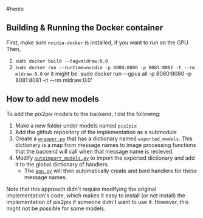 #henlo

## Building & Running the Docker container
First, make sure `nvidia-docker` is installed, if you want to run on the GPU
Then,
1. `sudo docker build --tag=mldraw:0.0`
2. `sudo docker run --runtime=nvidia -p 8080:8080 -p 8081:8081 -t --rm mldraw:0.0`
or it might be `sudo docker run --gpus all -p 8080:8080 -p 8081:8081 -it --rm mldraw:0.0'

## How to add new models

To add the pix2pix models to the backend, I did the following:

1. Make a new folder under models named `pix2pix`
2. Add the github repository of the implementation as a submodule
3. Create a [`wrapper.py`](models/pix2pix/wrapper.py) that has a dictionary named `exported_models`. This dictionary is a map from message names to image processing functions that the backend will call when that message name is recieved.
4. Modify [`autoimport_models.py`](models/autoimport_models.py) to import the exported dictionary and add it to the global dictionary of handlers
    * The [`app.py`](app.py) will then automatically create and bind handlers for these message names.

Note that this approach didn't require modifying the original implementation's code, which makes it easy to install (or not install) the implementation of pix2pix if someone didn't want to use it.  However, this might not be possible for some models.

